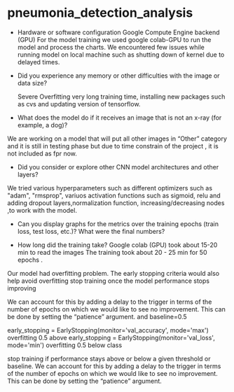 
# pneumonia_detection_analysis
* Hardware or software configuration
   Google Compute Engine backend (GPU)
   For the model training we used google colab-GPU to run the model and process the charts. We encountered few issues while running model on local machine such as shutting down    of kernel due to delayed times.

* Did you experience any memory or other difficulties with the image or data size?
   
  Severe Overfitting
 very long training time, installing new packages such as cvs and updating version of tensorflow.

* What does the model do if it receives an image that is not an x-ray (for example, a dog)?

We are working on a model that will put all other images in “Other” category and it is still in testing phase  but due to time constrain of the project , it is not included as fpr now.

* Did you consider or explore other CNN model architectures and other layers?

 We tried various hyperparameters such as different optimizers such as "adam", "rmsprop", variuos activation functions such as sigmoid, relu and adding dropout layers,normalization function, increasing/decreasing nodes ,to work with the model.
 
* Can you display graphs for the metrics over the training epochs (train loss, test loss, etc.)? What were the final numbers?



* How long did the training take?
Google colab (GPU) took about 15-20 min to read the images
The training took about 20 - 25 min for 50 epochs .

Our model had overfitting problem. 
The early stopping criteria would also help avoid overfitting  stop training once the model performance stops improving 


We can account for this by adding a delay to the trigger in terms of the number of epochs on which we would like to see no improvement. This can be done by setting the “patience” argument. and baseline=0.5

early_stopping = EarlyStopping(monitor='val_accuracy', mode='max') overfitting 0.5 above
early_stopping = EarlyStopping(monitor='val_loss', mode='min') overfitting 0.5 below class
 
stop training if performance stays above or below a given threshold or baseline.
We can account for this by adding a delay to the trigger in terms of the number of epochs on which we would like to see no improvement. This can be done by setting the “patience” argument.
